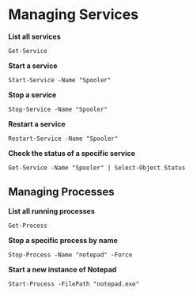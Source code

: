 # Managing Services 

**List all services**

    Get-Service

**Start a service**

    Start-Service -Name "Spooler"

**Stop a service**

    Stop-Service -Name "Spooler"

**Restart a service**

    Restart-Service -Name "Spooler"

**Check the status of a specific service**

    Get-Service -Name "Spooler" | Select-Object Status
## Managing Processes

**List all running processes**

    Get-Process

**Stop a specific process by name**

    Stop-Process -Name "notepad" -Force

**Start a new instance of Notepad**

    Start-Process -FilePath "notepad.exe"
